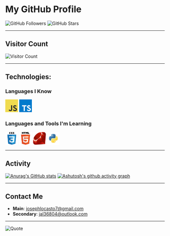 # My GitHub Profile

![GitHub Followers](https://img.shields.io/github/followers/nikoniko78?label=Followers&style=social)
![GitHub Stars](https://img.shields.io/github/stars/nikoniko78?label=Stars&style=social)

---

## Visitor Count
![Visitor Count](https://profile-counter.glitch.me/nikoniko78/count.svg)

---

## Technologies:

### Languages I Know
<p>
  <img src="https://raw.githubusercontent.com/github/explore/main/topics/javascript/javascript.png" alt="JavaScript" width="40" height="40"/>
  <img src="https://raw.githubusercontent.com/github/explore/main/topics/typescript/typescript.png" alt="TypeScript" width="40" height="40"/>
</p>

### Languages and Tools I'm Learning
<p>
  <img src="https://raw.githubusercontent.com/github/explore/main/topics/css/css.png" alt="CSS" width="40" height="40"/>
  <img src="https://raw.githubusercontent.com/github/explore/main/topics/html/html.png" alt="HTML" width="40" height="40"/>
  <img src="https://raw.githubusercontent.com/github/explore/main/topics/ruby/ruby.png" alt="Ruby" width="40" height="40"/>
  <img src="https://raw.githubusercontent.com/github/explore/main/topics/python/python.png" alt="Python" width="40" height="40"/>
</p>

---

## Activity
[![Anurag's GitHub stats](https://github-readme-stats.vercel.app/api?username=nikoniko78&show_icons=true&theme=dark)](https://github.com/anuraghazra/github-readme-stats) 
[![Ashutosh's github activity graph](https://github-readme-activity-graph.vercel.app/graph?username=nikoniko78&theme=react-dark)](https://github.com/Ashutosh00710/github-readme-activity-graph)

---

## Contact Me
- **Main**: josephlocasto7@gmail.com
- **Secondary**: jal36804@outlook.com

---

![Quote](https://quotes-github-readme.vercel.app/api?type=horizontal&theme=dark)
